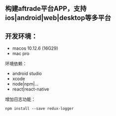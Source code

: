 ```

```

## 构建aftrade平台APP，支持ios\|android\|web\|desktop等多平台

## 开发环境：

* macos 10.12.6 \(16G29\)
* mac pro

环境依赖：

* android studio
* xcode
* node\|npm\|...
* react\|react-native

增加日志功能：

```
npm install --save redux-logger
```



